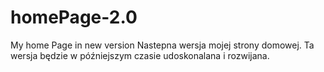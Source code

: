 # homePage-2.0
My home Page in new version
Nastepna wersja mojej strony domowej. Ta wersja będzie w późniejszym czasie udoskonalana i rozwijana.

